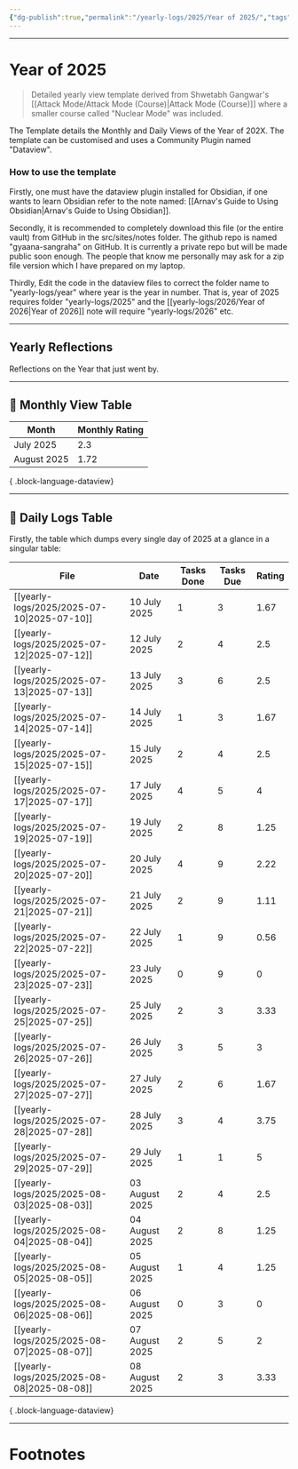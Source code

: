 ```yaml
---
{"dg-publish":true,"permalink":"/yearly-logs/2025/Year of 2025/","tags":["Productivity"]}
---
```



---
# Year of 2025
> Detailed yearly view template derived from Shwetabh Gangwar's [[Attack Mode/Attack Mode (Course)\|Attack Mode (Course)]] where a smaller course called "Nuclear Mode" was included. 

The Template details the Monthly and Daily Views of the Year of 202X.
The template can be customised and uses a Community Plugin named "Dataview".

### How to use the template
Firstly, one must have the dataview plugin installed for Obsidian, if one wants to learn Obsidian refer to the note named: [[Arnav's Guide to Using Obsidian\|Arnav's Guide to Using Obsidian]]. 

Secondly, it is recommended to completely download this file (or the entire vault) from GitHub in the src/sites/notes folder. The github repo is named "gyaana-sangraha" on GitHub. It is currently a private repo but will be made public soon enough. The people that know me personally may ask for a zip file version which I have prepared on my laptop.

Thirdly,
Edit the code in the dataview files to correct the folder name to "yearly-logs/year" where year is the year in number. That is, year of 2025 requires folder "yearly-logs/2025" and the [[yearly-logs/2026/Year of 2026\|Year of 2026]] note will require "yearly-logs/2026" etc.

---
## Yearly Reflections
Reflections on the Year that just went by.

---
## 📅 Monthly View Table
| Month       | Monthly Rating |
| ----------- | -------------- |
| July 2025   | 2.3            |
| August 2025 | 1.72           |

{ .block-language-dataview}

---
## 📅 Daily Logs Table
Firstly, the table which dumps every single day of 2025 at a glance in a singular table:

| File                                           | Date           | Tasks Done | Tasks Due | Rating |
| ---------------------------------------------- | -------------- | ---------- | --------- | ------ |
| [[yearly-logs/2025/2025-07-10\|2025-07-10]] | 10 July 2025   | 1          | 3         | 1.67   |
| [[yearly-logs/2025/2025-07-12\|2025-07-12]] | 12 July 2025   | 2          | 4         | 2.5    |
| [[yearly-logs/2025/2025-07-13\|2025-07-13]] | 13 July 2025   | 3          | 6         | 2.5    |
| [[yearly-logs/2025/2025-07-14\|2025-07-14]] | 14 July 2025   | 1          | 3         | 1.67   |
| [[yearly-logs/2025/2025-07-15\|2025-07-15]] | 15 July 2025   | 2          | 4         | 2.5    |
| [[yearly-logs/2025/2025-07-17\|2025-07-17]] | 17 July 2025   | 4          | 5         | 4      |
| [[yearly-logs/2025/2025-07-19\|2025-07-19]] | 19 July 2025   | 2          | 8         | 1.25   |
| [[yearly-logs/2025/2025-07-20\|2025-07-20]] | 20 July 2025   | 4          | 9         | 2.22   |
| [[yearly-logs/2025/2025-07-21\|2025-07-21]] | 21 July 2025   | 2          | 9         | 1.11   |
| [[yearly-logs/2025/2025-07-22\|2025-07-22]] | 22 July 2025   | 1          | 9         | 0.56   |
| [[yearly-logs/2025/2025-07-23\|2025-07-23]] | 23 July 2025   | 0          | 9         | 0      |
| [[yearly-logs/2025/2025-07-25\|2025-07-25]] | 25 July 2025   | 2          | 3         | 3.33   |
| [[yearly-logs/2025/2025-07-26\|2025-07-26]] | 26 July 2025   | 3          | 5         | 3      |
| [[yearly-logs/2025/2025-07-27\|2025-07-27]] | 27 July 2025   | 2          | 6         | 1.67   |
| [[yearly-logs/2025/2025-07-28\|2025-07-28]] | 28 July 2025   | 3          | 4         | 3.75   |
| [[yearly-logs/2025/2025-07-29\|2025-07-29]] | 29 July 2025   | 1          | 1         | 5      |
| [[yearly-logs/2025/2025-08-03\|2025-08-03]] | 03 August 2025 | 2          | 4         | 2.5    |
| [[yearly-logs/2025/2025-08-04\|2025-08-04]] | 04 August 2025 | 2          | 8         | 1.25   |
| [[yearly-logs/2025/2025-08-05\|2025-08-05]] | 05 August 2025 | 1          | 4         | 1.25   |
| [[yearly-logs/2025/2025-08-06\|2025-08-06]] | 06 August 2025 | 0          | 3         | 0      |
| [[yearly-logs/2025/2025-08-07\|2025-08-07]] | 07 August 2025 | 2          | 5         | 2      |
| [[yearly-logs/2025/2025-08-08\|2025-08-08]] | 08 August 2025 | 2          | 3         | 3.33   |

{ .block-language-dataview}



---
# Footnotes
